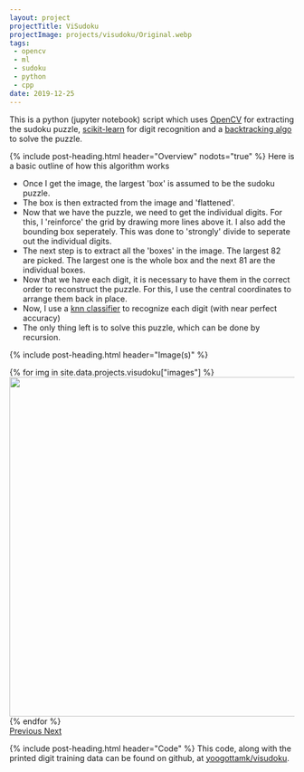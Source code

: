 ```yaml
---
layout: project
projectTitle: ViSudoku
projectImage: projects/visudoku/Original.webp
tags:
 - opencv
 - ml
 - sudoku
 - python
 - cpp
date: 2019-12-25
---
```


This is a python (jupyter notebook) script which uses <a href="https://opencv.org/" target="_blank" rel="noopener">OpenCV</a> for extracting the sudoku puzzle, <a href="https://scikit-learn.org/" target="_blank" rel="noopener">scikit-learn</a> for digit recognition and a <a href="https://github.com/YoogottamK/sudoku-solver" target="_blank" rel="noopener">backtracking algo</a> to solve the puzzle.

<div class="py-4"></div>
{% include post-heading.html header="Overview" nodots="true" %}
Here is a basic outline of how this algorithm works
<ul>
  <li>Once I get the image, the largest 'box' is assumed to be the sudoku puzzle.</li>
  <li>The box is then extracted from the image and 'flattened'.</li>
  <li>Now that we have the puzzle, we need to get the individual digits. For this, I 'reinforce' the grid by drawing more lines above it. I also add the bounding box seperately. This was done to 'strongly' divide to seperate out the individual digits.</li>
  <li>The next step is to extract all the 'boxes' in the image. The largest 82 are picked. The largest one is the whole box and the next 81 are the individual boxes.</li>
  <li>Now that we have each digit, it is necessary to have them in the correct order to reconstruct the puzzle. For this, I use the central coordinates to arrange them back in place.</li>
  <li>Now, I use a <a href="https://scikit-learn.org/stable/modules/generated/sklearn.neighbors.KNeighborsClassifier.html">knn classifier</a> to recognize each digit (with near perfect accuracy)</li>
  <li>The only thing left is to solve this puzzle, which can be done by recursion.</li>
</ul>

{% include post-heading.html header="Image(s)" %}
<div id="displayImages" class="carousel slide" data-ride="carousel">
  <div class="carousel-inner">
  {% for img in site.data.projects.visudoku["images"] %}
    <div class="carousel-item {% if forloop.first %} active {% endif %}">
      <img class="d-block mx-auto" src="{{ '/assets/images/projects/' | append: img | relative_url }}" alt="" height="600px">
    </div>
  {% endfor %}
  </div>
  <a class="carousel-control-prev" href="#displayImages" role="button" data-slide="prev">
    <span class="carousel-control-prev-icon" aria-hidden="true"></span>
    <span class="sr-only">Previous</span>
  </a>
  <a class="carousel-control-next" href="#displayImages" role="button" data-slide="next">
    <span class="carousel-control-next-icon" aria-hidden="true"></span>
    <span class="sr-only">Next</span>
  </a>
</div>

{% include post-heading.html header="Code" %}
This code, along with the printed digit training data can be found on github, at <a href="https://github.com/yoogottamk/visudoku" target="_blank" rel="noopener">yoogottamk/visudoku</a>.
